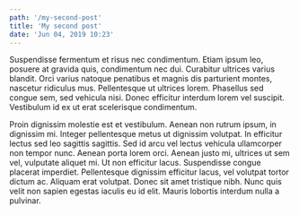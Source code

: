 ```yaml
---
path: '/my-second-post'
title: 'My second post'
date: 'Jun 04, 2019 10:23'
---
```


Suspendisse fermentum et risus nec condimentum. Etiam ipsum leo, posuere at gravida quis, condimentum nec dui. Curabitur ultrices varius blandit. Orci varius natoque penatibus et magnis dis parturient montes, nascetur ridiculus mus. Pellentesque ut ultrices lorem. Phasellus sed congue sem, sed vehicula nisi. Donec efficitur interdum lorem vel suscipit. Vestibulum id ex ut erat scelerisque condimentum.

Proin dignissim molestie est et vestibulum. Aenean non rutrum ipsum, in dignissim mi. Integer pellentesque metus ut dignissim volutpat. In efficitur lectus sed leo sagittis sagittis. Sed id arcu vel lectus vehicula ullamcorper non tempor nunc. Aenean porta lorem orci. Aenean justo mi, ultrices ut sem vel, vulputate aliquet mi. Ut non efficitur lacus. Suspendisse congue placerat imperdiet. Pellentesque dignissim efficitur lacus, vel volutpat tortor dictum ac. Aliquam erat volutpat. Donec sit amet tristique nibh. Nunc quis velit non sapien egestas iaculis eu id elit. Mauris lobortis interdum nulla a pulvinar.
